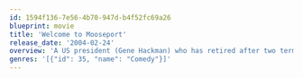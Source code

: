 ```yaml
---
id: 1594f136-7e56-4b70-947d-b4f52fc69a26
blueprint: movie
title: 'Welcome to Mooseport'
release_date: '2004-02-24'
overview: 'A US president (Gene Hackman) who has retired after two terms in office returns to his hometown of Mooseport, Maine and decides to run for Mayor against another local candidate (Ray Romano).'
genres: '[{"id": 35, "name": "Comedy"}]'
---
```

